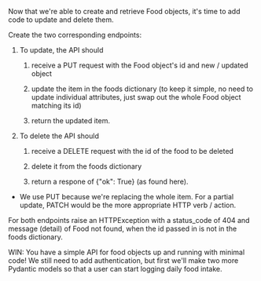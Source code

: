 Now that we're able to create and retrieve Food objects, it's time to add code to update and delete them.

Create the two corresponding endpoints:

1. To update, the API should

   1. receive a PUT request with the Food object's id and new / updated object

   2. update the item in the foods dictionary (to keep it simple, no need to update individual attributes, just swap out the whole Food object matching its id)

   3. return the updated item.

2. To delete the API should

   1. receive a DELETE request with the id of the food to be deleted

   2. delete it from the foods dictionary

   3. return a respone of {"ok": True} (as found here).

* We use PUT because we're replacing the whole item. For a partial update, PATCH would be the more appropriate HTTP verb / action.

For both endpoints raise an HTTPException with a status_code of 404 and message (detail) of Food not found, when the id passed in is not in the foods dictionary.

WIN: You have a simple API for food objects up and running with minimal code! We still need to add authentication, but first we'll make two more Pydantic models so that a user can start logging daily food intake.